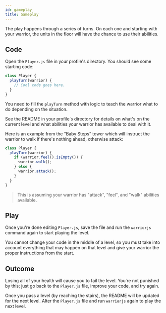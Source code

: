 ```yaml
---
id: gameplay
title: Gameplay
---
```


The play happens through a series of turns. On each one and starting with your
warrior, the units in the floor will have the chance to use their abilities.

## Code

Open the `Player.js` file in your profile's directory. You should see some
starting code:

```js
class Player {
  playTurn(warrior) {
    // Cool code goes here.
  }
}
```

You need to fill the `playTurn` method with logic to teach the warrior what to
do depending on the situation.

See the README in your profile's directory for details on what's on the current
level and what abilities your warrior has available to deal with it.

Here is an example from the "Baby Steps" tower which will instruct the warrior
to walk if there's nothing ahead, otherwise attack:

```js
class Player {
  playTurn(warrior) {
    if (warrior.feel().isEmpty()) {
      warrior.walk();
    } else {
      warrior.attack();
    }
  }
}
```

> This is assuming your warrior has "attack", "feel", and "walk" abilities
> available.

## Play

Once you're done editing `Player.js`, save the file and run the `warriorjs`
command again to start playing the level.

You cannot change your code in the middle of a level, so you must take into
account everything that may happen on that level and give your warrior the
proper instructions from the start.

## Outcome

Losing all of your health will cause you to fail the level. You're not punished
by this; just go back to the `Player.js` file, improve your code, and try again.

Once you pass a level (by reaching the stairs), the README will be updated for
the next level. Alter the `Player.js` file and run `warriorjs` again to play the
next level.
